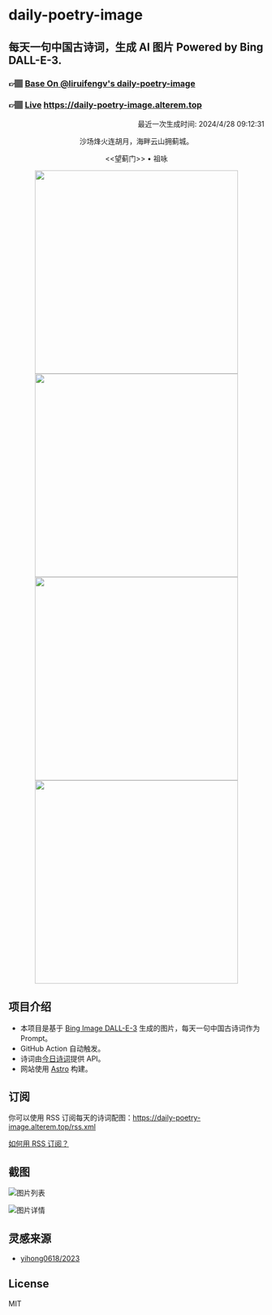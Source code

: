 
# daily-poetry-image

## 每天一句中国古诗词，生成 AI 图片 Powered by Bing DALL-E-3.

### 👉🏽 [Base On @liruifengv's daily-poetry-image](https://github.com/liruifengv/daily-poetry-image)

### 👉🏽 [Live](https://daily-poetry-image.alterem.top/) https://daily-poetry-image.alterem.top

<p align="right">
  最近一次生成时间: 2024/4/28 09:12:31
</p>
<p align="center">
沙场烽火连胡月，海畔云山拥蓟城。
</p>
<p align="center">
<<望蓟门>> • 祖咏
</p>
<p align="center">
<img src="https://tse4.mm.bing.net/th/id/OIG2.W1gvLhAJk8djoMQbpZiI" height="400" width="400" />
<img src="https://tse1.mm.bing.net/th/id/OIG2.W41l.A4lAPMotG3CuQtd" height="400" width="400" />
<img src="https://tse1.mm.bing.net/th/id/OIG2.HBHPCgGd2cyzg5i28i6n" height="400" width="400" />
<img src="https://tse3.mm.bing.net/th/id/OIG2.wwCAwFRCdBTLVVL234f8" height="400" width="400" />
</p>

## 项目介绍

-   本项目是基于 [Bing Image DALL-E-3](https://www.bing.com/images/create) 生成的图片，每天一句中国古诗词作为 Prompt。
-   GitHub Action 自动触发。
-   诗词由[今日诗词](https://www.jinrishici.com/)提供 API。
-   网站使用 [Astro](https://astro.build) 构建。

## 订阅

你可以使用 RSS 订阅每天的诗词配图：https://daily-poetry-image.alterem.top/rss.xml

[如何用 RSS 订阅？](https://zhuanlan.zhihu.com/p/55026716)

## 截图

![图片列表](./screenshots/Snipaste_2023-12-28_21-00-26.png)

![图片详情](./screenshots/Snipaste_2023-12-28_21-00-53.png)

## 灵感来源

-   [yihong0618/2023](https://github.com/yihong0618/2023)

## License

MIT
